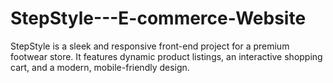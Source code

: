 # StepStyle---E-commerce-Website
StepStyle is a sleek and responsive front-end project for a premium footwear store. It features dynamic product listings, an interactive shopping cart, and a modern, mobile-friendly design.
